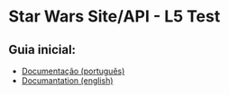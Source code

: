 # Star Wars Site/API - L5 Test

## Guia inicial:
- [Documentação (português)](documentation/Portuguese) <br>
- [Documantation (english)](documentation/English)


